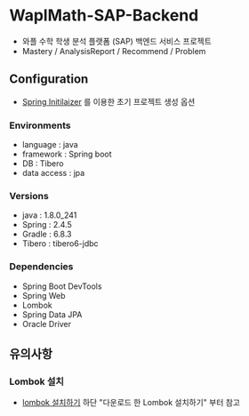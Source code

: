 # WaplMath-SAP-Backend

- 와플 수학 학생 분석 플랫폼 (SAP) 백엔드 서비스 프로젝트
- Mastery / AnalysisReport / Recommend / Problem

## Configuration

- [Spring Initilaizer](https://start.spring.io/) 를 이용한 초기 프로젝트 생성 옵션

### Environments

- language : java
- framework : Spring boot
- DB : Tibero
- data access : jpa

### Versions

- java : 1.8.0_241
- Spring : 2.4.5
- Gradle : 6.8.3
- Tibero : tibero6-jdbc

### Dependencies

- Spring Boot DevTools
- Spring Web
- Lombok
- Spring Data JPA
- Oracle Driver

## 유의사항

### Lombok 설치

- [lombok 설치하기](https://the-dev.tistory.com/27) 하단 "다운로드 한 Lombok 설치하기" 부터 참고
